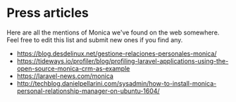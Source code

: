 # Press articles

Here are all the mentions of Monica we've found on the web somewhere. Feel free to edit this list and submit new ones if you find any.

* https://blog.desdelinux.net/gestione-relaciones-personales-monica/
* https://tideways.io/profiler/blog/profiling-laravel-applications-using-the-open-source-monica-crm-as-example
* https://laravel-news.com/monica
* http://techblog.danielpellarini.com/sysadmin/how-to-install-monica-personal-relationship-manager-on-ubuntu-1604/
